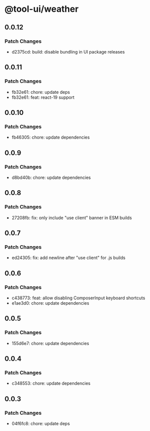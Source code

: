 # @tool-ui/weather

## 0.0.12

### Patch Changes

- d2375cd: build: disable bundling in UI package releases

## 0.0.11

### Patch Changes

- fb32e61: chore: update deps
- fb32e61: feat: react-19 support

## 0.0.10

### Patch Changes

- fb46305: chore: update dependencies

## 0.0.9

### Patch Changes

- d8bd40b: chore: update dependencies

## 0.0.8

### Patch Changes

- 27208fb: fix: only include "use client" banner in ESM builds

## 0.0.7

### Patch Changes

- ed24305: fix: add newline after "use client" for .js builds

## 0.0.6

### Patch Changes

- c438773: feat: allow disabling ComposerInput keyboard shortcuts
- e1ae3d0: chore: update dependencies

## 0.0.5

### Patch Changes

- 155d6e7: chore: update dependencies

## 0.0.4

### Patch Changes

- c348553: chore: update dependencies

## 0.0.3

### Patch Changes

- 04f6fc8: chore: update deps
